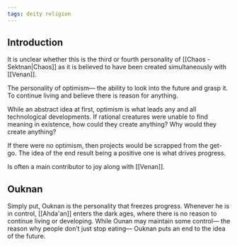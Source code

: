 ```yaml
---
tags: deity religion
---
```

## Introduction
It is unclear whether this is the third or fourth personality of [[Chaos - Sektnan|Chaos]] as it is believed to have been created simultaneously with [[Venan]].

The personality of optimism— the ability to look into the future and grasp it. To continue living and believe there is reason for anything.

While an abstract idea at first, optimism is what leads any and all technological developments. If rational creatures were unable to find meaning in existence, how could they create anything? Why would they create anything?

If there were no optimism, then projects would be scrapped from the get-go. The idea of the end result being a positive one is what drives progress.

Is often a main contributor to joy along with [[Venan]].
## Ouknan
Simply put, Ouknan is the personality that freezes progress. Whenever he is in control, [[Ahda'an]] enters the dark ages, where there is no reason to continue living or developing. While Ounan may maintain some control— the reason why people don’t just stop eating— Ouknan puts an end to the idea of the future.